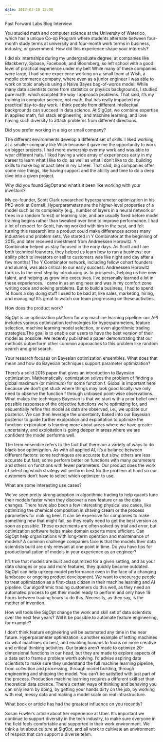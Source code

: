```yaml
---
date: 2017-03-10 12:00
---
```


Fast Forward Labs Blog Interview 

You studied math and computer science at the University of Waterloo, which has a unique Co-op Program where students alternate between four-month study terms at university and four-month work terms in business, industry, or government. How did this experience shape your interests?

I did six internships during my undergraduate degree, at companies like Blackberry, Sybase, Facebook, and Bloomberg, so left school with a good level of practical experience under my belt While many of these companies were large, I had some experience working on a small team at Wish, a mobile commerce company, where even as a junior engineer I was able to work on topic analysis using a Naive Bayes bag-of-words model. While many data scientists come from statistics or physics backgrounds, I studied pure math, which sculpted the way I approach problems. That said, it’s my training in computer science, not math, that has really impacted my practical day-to-day work. I think people from different intellectual backgrounds can succeed in data science. At SigOpt, we combine expertise in applied math, full stack engineering, and machine learning, and love having such diversity to attack problems from different directions.

Did you prefer working in a big or small company? 

The different environments develop a different set of skills. I liked working at a smaller company like Wish because it gave me the opportunity to work on bigger projects. I had more ownership over my work and was able to wear different hats. I liked having a wide array of experiences early in my career to learn what I like to do, as well as what I don’t like to do, building skills to make big impact later in my career. That said, big companies offer some nice things, like having support and the ability and time to do a deep dive into a given project. 

Why did you found SigOpt and what’s it been like working with your investors? 

My co-founder, Scott Clark researched hyperparameter optimization in his PhD work at Cornell. Hyperparameters are the higher-level properties of a model such as its complexity (e.g., number of layers in a neural network or trees in a random forest) or learning rate, and are usually fixed before model training begins rather than tweaked over time to improve performance. I had a lot of respect for Scott, having worked with him in the past, and felt turning this research into a product could make differences across many industries and problem sets. We started in Y Combinator at the beginning of 2015, and later received investment from Andreessen Horowitz. Y Combinator helped us stay focused in the early days. As Scott and I are both technical founders, they helped us learn how to run a business: our ability pitch to investors or sell to customers was like night and day after a few months! The Y Combinator network, including fellow cohort founders and alumni, was also critical to our early success. Andreessen Horowitz took us to the next step by introducing us to prospects, helping us hire new talent, and helping us grow into executives. I’ve personally learned a lot in these experiences. I came in as an engineer and was in my comfort zone writing code and solving problems. But to build a business, I had to spend 14 hours a day doing stuff I used to be bad at, like sales, marketing, hiring, and managing! It’s great to watch our team progressing on these activities. 

How does the product work? 

SigOpt is an optimization platform for any machine learning pipeline: our API includes various optimization technologies for hyperparameters, feature selection, machine learning model selection, or even algorithmic trading strategies.The goal is to enable our users to have the best version of their model as possible. We recently published a paper demonstrating that our methods outperform other common approaches to this problem  like random search and grid search. 

Your research focuses on Bayesian optimization ensembles. What does that mean and how do Bayesian techniques support parameter optimization?

There’s a solid 2015 paper that gives an introduction to Bayesian optimization. Mathematically, optimization solves the problem of finding a global maximum (or minimum) for some function f. Global is important here because we don’t get stuck where things may look good locally: we only need to observe the function f through unbiased point-wise observations. What makes the techniques Bayesian is that we start with a prior belief over possible responses of the objective functions we’re optimizing for, and sequentially refine this model as data are observed, i.e., we update our posterior. We can then leverage the uncertainty baked into our Bayesian posterior to guide further exploration and exploitation to optimize the function: exploration is learning more about areas where we have greater uncertainty, and exploitation is going deeper in areas where we are confident the model performs well. 

The term ensemble refers to the fact that there are a variety of ways to do black-box optimization. As with all applied AI, it’s a balance between different factors: some techniques are accurate but slow, others are less accurate but fast; some perform better on functions with many parameters and others on functions with fewer parameters. Our product does the work of selecting which strategy will perform best for the problem at hand so our customers don’t have to select which optimizer to use. 

What are some interesting use cases? 

We’ve seen pretty strong adoption in algorithmic trading to help quants tune their models faster when they discover a new feature or as the data changes. There have also been a few interesting physical use cases, like optimizing the chemical composition in shaving cream or the process parameters for making beer. It can be expensive for companies to make something new that might fail, so they really need to get the best version as soon as possible. These experiments are often solved by trial and error, but optimization software helps make domain experts more efficient.
Can SigOpt help organizations with long-term operation and maintenance of models? A common challenge companies face is that the models their data scientists build are only relevant at one point in time. Do you have tips for productionalization of models in your experience as an engineer? 

It’s true that models are built and optimized for a given setting, and as your data changes or you add more features, they quickly become outdated. SigOpt can help upkeep model performance even in the face of a changing landscape or ongoing product development. We want to encourage people to treat optimization as a first-class citizen in their machine learning and AI pipeline. Our algorithmic trading customers do this well, as they need an automated process to get their model ready to perform and only have 16 hours between trading hours to do this. Necessity, as they say, is the mother of invention. 

How will tools like SigOpt change the work and skill set of data scientists over the next few years? Will it be possible to automate feature engineering, for example? 

I don’t think feature engineering will be automated any time in the near future. Hyperparameter optimization is another example of letting machines do what machines do best, and enabling humans to focus on more creative and critical thinking activities. Our brains aren’t made to optimize 20-dimensional functions in our head, but they are made to explore aspects of a data set to frame a problem worth solving. I’d advise aspiring data scientists to make sure they understand the full machine learning pipeline, from collection and processing, through model building, through engineering and shipping the model. You can’t be satisfied with just part of the process. Production machine learning requires a different skill set than theoretical data science. There’s certain ways of thinking and behaving you can only learn by doing, by getting your hands dirty on the job, by working with real, messy data and making a model scale on real infrastructure. 

What book or article has had the greatest influence on you recently?

Susan Fowler’s article about her experience at Uber. It’s important we continue to support diversity in the tech industry, to make sure everyone in the field feels comfortable and supported  in their work environment. We think a lot about culture at SigOpt, and all work to cultivate an environment of respect that can support a diverse team. 


